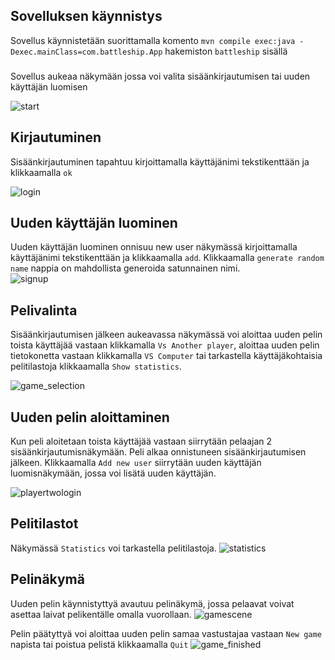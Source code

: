## Sovelluksen käynnistys
Sovellus käynnistetään suorittamalla komento ```mvn compile exec:java -Dexec.mainClass=com.battleship.App``` hakemiston `battleship` sisällä
###

Sovellus aukeaa näkymään jossa voi valita sisäänkirjautumisen tai uuden käyttäjän luomisen

![start](https://user-images.githubusercontent.com/52420413/145722796-f34e4cee-9e86-4828-b721-1f6e8eabc6d6.png)

## Kirjautuminen
Sisäänkirjautuminen tapahtuu kirjoittamalla käyttäjänimi tekstikenttään ja klikkaamalla ```ok```

![login](https://user-images.githubusercontent.com/52420413/145722806-4dddc7ec-adb0-42e4-9818-d17a8fa751b4.png)

## Uuden käyttäjän luominen 
Uuden käyttäjän luominen onnisuu new user näkymässä kirjoittamalla käyttäjänimi tekstikenttään ja klikkaamalla ```add```. Klikkaamalla ```generate random name``` 
nappia on mahdollista generoida satunnainen nimi.  
![signup](https://user-images.githubusercontent.com/52420413/145722802-212bbab1-35fb-489b-a78b-b8005c6bf1c2.png)

## Pelivalinta
Sisäänkirjautumisen jälkeen aukeavassa näkymässä voi aloittaa uuden pelin toista käyttäjää vastaan klikkamalla ```Vs Another player```, aloittaa uuden pelin tietokonetta vastaan
klikkamalla ``VS Computer`` tai tarkastella käyttäjäkohtaisia pelitilastoja klikkaamalla ```Show statistics```.

![game_selection](https://user-images.githubusercontent.com/52420413/145722811-7c3d0ea4-44c7-48a0-b320-138c20cb9e9b.png)


## Uuden pelin aloittaminen
Kun peli aloitetaan toista käyttäjää vastaan siirrytään pelaajan 2 sisäänkirjautumisnäkymään. Peli alkaa onnistuneen sisäänkirjautumisen jälkeen. 
Klikkaamalla ``Add new user`` siirrytään uuden käyttäjän luomisnäkymään, jossa voi lisätä uuden käyttäjän.

![playertwologin](https://user-images.githubusercontent.com/52420413/145722819-4c4ca8d6-6fb2-49f4-b478-2f1d44c765e9.png)

## Pelitilastot
Näkymässä ``Statistics`` voi tarkastella pelitilastoja.
![statistics](https://user-images.githubusercontent.com/52420413/145722843-9597cd62-ddfe-4b77-a879-b751f66af220.png)

## Pelinäkymä
Uuden pelin käynnistyttyä avautuu pelinäkymä, jossa pelaavat voivat asettaa laivat pelikentälle omalla vuorollaan. 
![gamescene](https://user-images.githubusercontent.com/52420413/145722838-d698864f-aca6-46e4-84a2-e529ed5fc6a9.png)

Pelin päätyttyä voi aloittaa uuden pelin samaa vastustajaa vastaan ``New game`` napista tai poistua pelistä klikkaamalla ``Quit``
![game_finished](https://user-images.githubusercontent.com/52420413/145722840-65ec29bc-2ac8-4220-bb81-0d823bd28b93.png)

